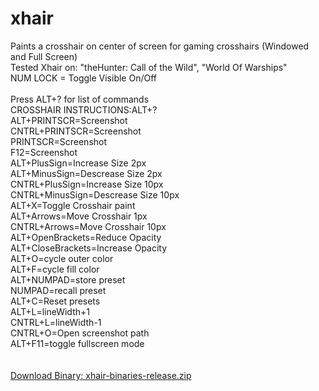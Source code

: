 # xhair
Paints a crosshair on center of screen for gaming crosshairs (Windowed and Full Screen)<br/>
Tested Xhair on: "theHunter: Call of the Wild", "World Of Warships"<br/>
NUM LOCK = Toggle Visible On/Off<br/><br/>
Press ALT+? for list of commands<br/>
CROSSHAIR INSTRUCTIONS:ALT+?<br/>
ALT+PRINTSCR=Screenshot<br/>
CNTRL+PRINTSCR=Screenshot<br/>
PRINTSCR=Screenshot<br/>
F12=Screenshot<br/>
ALT+PlusSign=Increase Size 2px<br/>
ALT+MinusSign=Descrease Size 2px<br/>
CNTRL+PlusSign=Increase Size 10px<br/>
CNTRL+MinusSign=Descrease Size 10px<br/>
ALT+X=Toggle Crosshair paint<br/>
ALT+Arrows=Move Crosshair 1px<br/>
CNTRL+Arrows=Move Crosshair 10px<br/>
ALT+OpenBrackets=Reduce Opacity<br/>
ALT+CloseBrackets=Increase Opacity<br/>
ALT+O=cycle outer color<br/>
ALT+F=cycle fill color<br/>
ALT+NUMPAD=store preset<br/>
NUMPAD=recall preset<br/>
ALT+C=Reset presets<br/>
ALT+L=lineWidth+1<br/>
CNTRL+L=lineWidth-1<br/>
CNTRL+O=Open screenshot path<br/>
ALT+F11=toggle fullscreen mode<br/>
<br/>
<br/>
<a href="http://www.nk-inc.com/downloads/fn/xhair-binaries-release.zip">Download Binary: xhair-binaries-release.zip</a>
